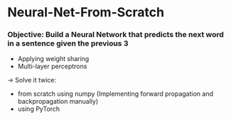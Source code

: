 # Neural-Net-From-Scratch

### Objective: Build a Neural Network that predicts the next word in a sentence given the previous 3 

- Applying weight sharing
- Multi-layer perceptrons

$\rightarrow$ Solve it twice: 

- from scratch using numpy (Implementing forward propagation and backpropagation manually)    
- using PyTorch
